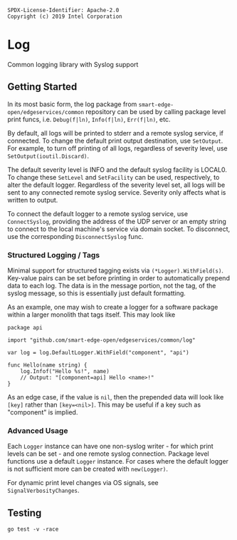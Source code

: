 ```text
SPDX-License-Identifier: Apache-2.0
Copyright (c) 2019 Intel Corporation
```

# Log

Common logging library with Syslog support

## Getting Started

In its most basic form, the log package from `smart-edge-open/edgeservices/common`
repository can be used by calling package level print funcs, i.e.
`Debug(f|ln)`, `Info(f|ln)`, `Err(f|ln)`, etc.

By default, all logs will be printed to stderr and a remote syslog service, if
connected. To change the default print output destination, use `SetOutput`. For
example, to turn off printing of all logs, regardless of severity level, use
`SetOutput(ioutil.Discard)`.

The default severity level is INFO and the default syslog facility is LOCAL0.
To change these `SetLevel` and `SetFacility` can be used, respectively, to
alter the default logger. Regardless of the severity level set, all logs will
be sent to any connected remote syslog service. Severity only affects what is
written to output.

To connect the default logger to a remote syslog service, use `ConnectSyslog`,
providing the address of the UDP server or an empty string to connect to the
local machine's service via domain socket. To disconnect, use the corresponding
`DisconnectSyslog` func.

### Structured Logging / Tags

Minimal support for structured tagging exists via `(*Logger).WithField(s)`.
Key-value pairs can be set before printing in order to automatically prepend
data to each log. The data is in the message portion, not the tag, of the
syslog message, so this is essentially just default formatting.

As an example, one may wish to create a logger for a software package within a
larger monolith that tags itself. This may look like

```
package api

import "github.com/smart-edge-open/edgeservices/common/log"

var log = log.DefaultLogger.WithField("component", "api")

func Hello(name string) {
	log.Infof("Hello %s!", name)
	// Output: "[component=api] Hello <name>!"
}
```

As an edge case, if the value is `nil`, then the prepended data will look like
`[key]` rather than `[key=<nil>]`. This may be useful if a key such as
"component" is implied.

### Advanced Usage

Each `Logger` instance can have one non-syslog writer - for which print levels
can be set - and one remote syslog connection. Package level functions use a
default `Logger` instance. For cases where the default logger is not sufficient
more can be created with `new(Logger)`.

For dynamic print level changes via OS signals, see `SignalVerbosityChanges`.

## Testing

```
go test -v -race
```

